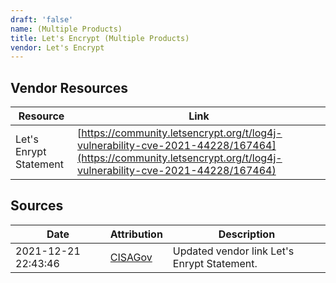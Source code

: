 ```yaml
---
draft: 'false'
name: (Multiple Products)
title: Let's Encrypt (Multiple Products)
vendor: Let's Encrypt
---
```


## Vendor Resources
| Resource | Link |
| --- | --- |
| Let's Enrypt Statement | [https://community.letsencrypt.org/t/log4j-vulnerability-cve-2021-44228/167464](https://community.letsencrypt.org/t/log4j-vulnerability-cve-2021-44228/167464) |



## Sources
| Date | Attribution | Description |
| --- | --- | --- |
| 2021-12-21 22:43:46 | [CISAGov](https://raw.githubusercontent.com/cisagov/log4j-affected-db/develop/README.md) | Updated vendor link Let's Enrypt Statement.  |
